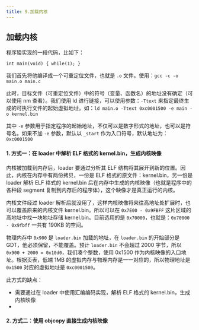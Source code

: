 ```yaml
---
title: 9.加载内核
---
```


## 加载内核

程序猿实现的一段代码，比如下：

```
int main(void) { while(1); }
```

我们首先将他编译成一个可重定位文件，也就是 `.o` 文件。使用：`gcc -c -o main.o main.c`

此时，目标文件（可重定位文件）中的符号（变量、函数名）的地址没有确定（可以使用 nm 查看）。我们使用 ld 进行链接，可以使用参数：`-Ttext` 来指定最终生成的可执行文件的起始虚拟地址。如：`ld main.o -Ttext 0xc0001500 -e main -o kernel.bin`

其中 `-e` 参数用于指定程序的起始地址，不仅可以是数字形式的地址，也可以是符号名。如果不加 `-e` 参数，默认以 `_start` 作为入口符号，默认地址为：`0xc0001500`

#### 1. 方式一：在 loader 中解析 ELF 格式的 kernel.bin，生成内核映像

内核被加载到内存后，loader 要通过分析其 ELF 结构将其展开到新的位置。因此，内核在内存中有两份拷贝，一份是 ELF 格式的原文件：kernel.bin，另一份是 loader 解析 ELF 格式的 kernel.bin 后在内存中生成的内核映像（也就是程序中的各种段 segment 复制到内存后的程序体），这个映像才是真正运行的内核。

内核文件经过 loader 解析后就没用了，这样内核映像将来往高地址处扩展时，也可以覆盖原来的内核文件 kernel.bin。所以可以在 `0x7E00 - 0x9FBFF` 这片区域的高地址中找一块地址存储 kernel.bin。目前选用的是 `0x70000`，也就是：`0x70000 - 0x9fbff` 一共有 190KB 的空间。

物理内存中 `0x900` 是 `loader.bin` 加载的地址，在 `loader.bin` 的开始部分是 GDT，他必须保留，不能覆盖。预计 `loader.bin` 不会超过 2000 字节，所以 `0x900 + 2000 = 0x10d0`，我们凑个整数，使用 0x1500 作为内核映像的入口地址。根据页表，低端 1MB 的虚拟内存与物理内存是一一对应的，所以物理地址是 `0x1500` 对应的虚拟地址是 `0xc0001500`。

此方式的缺点：

- 需要通过在 loader 中使用汇编编码实现，解析 ELF 格式的 kernel.bin，生成内核映像
- 

#### 2. 方式二：使用 objcopy 直接生成内核映像



















